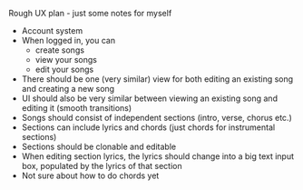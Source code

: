Rough UX plan - just some notes for myself

- Account system
- When logged in, you can
    - create songs
    - view your songs
    - edit your songs
- There should be one (very similar) view for both editing an existing song and creating a new song
- UI should also be very similar between viewing an existing song and editing it (smooth transitions)
- Songs should consist of independent sections (intro, verse, chorus etc.)
- Sections can include lyrics and chords (just chords for instrumental sections)
- Sections should be clonable and editable
- When editing section lyrics, the lyrics should change into a big text input box, populated by the lyrics of that section
- Not sure about how to do chords yet